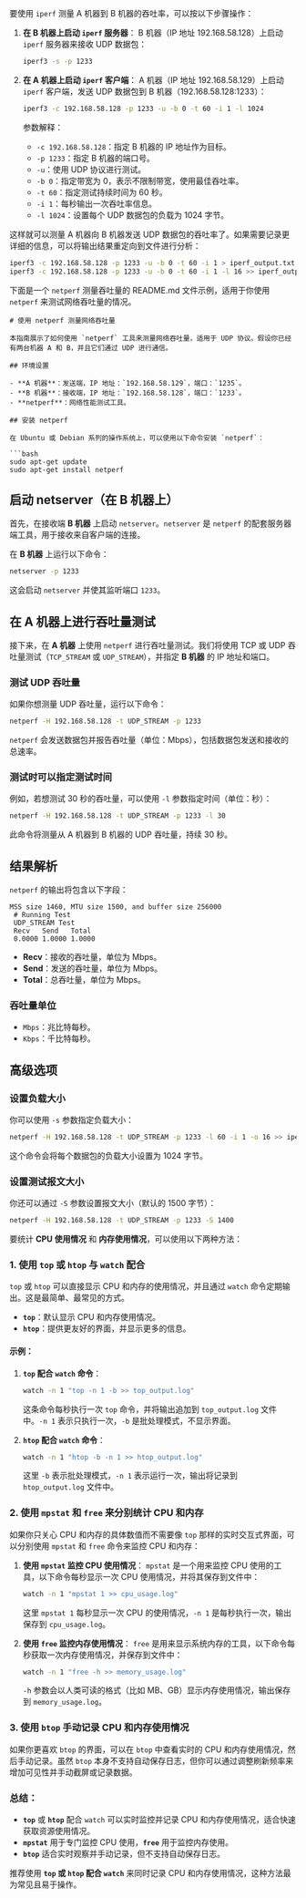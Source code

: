 要使用 `iperf` 测量 A 机器到 B 机器的吞吐率，可以按以下步骤操作：

1. **在 B 机器上启动 `iperf` 服务器**：
   B 机器（IP 地址 192.168.58.128）上启动 `iperf` 服务器来接收 UDP 数据包：

   ```bash
   iperf3 -s -p 1233
   ```

2. **在 A 机器上启动 `iperf` 客户端**：
   A 机器（IP 地址 192.168.58.129）上启动 `iperf` 客户端，发送 UDP 数据包到 B 机器（192.168.58.128:1233）：

   ```bash
   iperf3 -c 192.168.58.128 -p 1233 -u -b 0 -t 60 -i 1 -l 1024
   ```

   参数解释：
   - `-c 192.168.58.128`：指定 B 机器的 IP 地址作为目标。
   - `-p 1233`：指定 B 机器的端口号。
   - `-u`：使用 UDP 协议进行测试。
   - `-b 0`：指定带宽为 0，表示不限制带宽，使用最佳吞吐率。
   - `-t 60`：指定测试持续时间为 60 秒。
   - `-i 1`：每秒输出一次吞吐率信息。
   - `-l 1024`：设置每个 UDP 数据包的负载为 1024 字节。

这样就可以测量 A 机器向 B 机器发送 UDP 数据包的吞吐率了。如果需要记录更详细的信息，可以将输出结果重定向到文件进行分析：

```bash
iperf3 -c 192.168.58.128 -p 1233 -u -b 0 -t 60 -i 1 > iperf_output.txt
iperf3 -c 192.168.58.128 -p 1233 -u -b 0 -t 60 -i 1 -l 16 >> iperf_output2.txt
```



下面是一个 `netperf` 测量吞吐量的 README.md 文件示例，适用于你使用 `netperf` 来测试网络吞吐量的情况。

```
# 使用 netperf 测量网络吞吐量

本指南展示了如何使用 `netperf` 工具来测量网络吞吐量，适用于 UDP 协议。假设你已经有两台机器 A 和 B，并且它们通过 UDP 进行通信。

## 环境设置

- **A 机器**：发送端，IP 地址：`192.168.58.129`，端口：`1235`。
- **B 机器**：接收端，IP 地址：`192.168.58.128`，端口：`1233`。
- **netperf**：网络性能测试工具。

## 安装 netperf

在 Ubuntu 或 Debian 系列的操作系统上，可以使用以下命令安装 `netperf`：

```bash
sudo apt-get update
sudo apt-get install netperf
```

## 启动 netserver（在 B 机器上）

首先，在接收端 **B 机器** 上启动 `netserver`。`netserver` 是 `netperf` 的配套服务器端工具，用于接收来自客户端的连接。

在 **B 机器** 上运行以下命令：

```bash
netserver -p 1233
```

这会启动 `netserver` 并使其监听端口 `1233`。

## 在 A 机器上进行吞吐量测试

接下来，在 **A 机器** 上使用 `netperf` 进行吞吐量测试。我们将使用 TCP 或 UDP 吞吐量测试（`TCP_STREAM` 或 `UDP_STREAM`），并指定 **B 机器** 的 IP 地址和端口。

### 测试 UDP 吞吐量

如果你想测量 UDP 吞吐量，运行以下命令：

```bash
netperf -H 192.168.58.128 -t UDP_STREAM -p 1233
```

`netperf` 会发送数据包并报告吞吐量（单位：Mbps），包括数据包发送和接收的总速率。

### 测试时可以指定测试时间

例如，若想测试 30 秒的吞吐量，可以使用 `-l` 参数指定时间（单位：秒）：

```bash
netperf -H 192.168.58.128 -t UDP_STREAM -p 1233 -l 30
```

此命令将测量从 A 机器到 B 机器的 UDP 吞吐量，持续 30 秒。

## 结果解析

`netperf` 的输出将包含以下字段：

```
MSS size 1460, MTU size 1500, and buffer size 256000
 # Running Test
 UDP_STREAM Test
 Recv   Send   Total
 0.0000 1.0000 1.0000
```

- **Recv**：接收的吞吐量，单位为 Mbps。
- **Send**：发送的吞吐量，单位为 Mbps。
- **Total**：总吞吐量，单位为 Mbps。

### 吞吐量单位

- `Mbps`：兆比特每秒。
- `Kbps`：千比特每秒。

## 高级选项

### 设置负载大小

你可以使用 `-s` 参数指定负载大小：

```bash
netperf -H 192.168.58.128 -t UDP_STREAM -p 1233 -l 60 -i 1 -o 16 >> iperf_output.txt

```

这个命令会将每个数据包的负载大小设置为 1024 字节。

### 设置测试报文大小

你还可以通过 `-S` 参数设置报文大小（默认的 1500 字节）：

```bash
netperf -H 192.168.58.128 -t UDP_STREAM -p 1233 -S 1400
```


要统计 **CPU 使用情况** 和 **内存使用情况**，可以使用以下两种方法：

### 1. **使用 `top` 或 `htop` 与 `watch` 配合**
`top` 或 `htop` 可以直接显示 CPU 和内存的使用情况，并且通过 `watch` 命令定期输出。这是最简单、最常见的方式。

- **`top`**：默认显示 CPU 和内存使用情况。
- **`htop`**：提供更友好的界面，并显示更多的信息。

#### 示例：
1. **`top` 配合 `watch` 命令**：
    ```bash
    watch -n 1 "top -n 1 -b >> top_output.log"
    ```
    这条命令每秒执行一次 `top` 命令，并将输出追加到 `top_output.log` 文件中。`-n 1` 表示只执行一次，`-b` 是批处理模式，不显示界面。

2. **`htop` 配合 `watch` 命令**：
    ```bash
    watch -n 1 "htop -b -n 1 >> htop_output.log"
    ```
    这里 `-b` 表示批处理模式，`-n 1` 表示运行一次，输出将记录到 `htop_output.log` 文件中。

### 2. **使用 `mpstat` 和 `free` 来分别统计 CPU 和内存**
如果你只关心 CPU 和内存的具体数值而不需要像 `top` 那样的实时交互式界面，可以分别使用 `mpstat` 和 `free` 命令来监控 CPU 和内存：

1. **使用 `mpstat` 监控 CPU 使用情况**：
    `mpstat` 是一个用来监控 CPU 使用的工具，以下命令每秒显示一次 CPU 使用情况，并将其保存到文件中：
    ```bash
    watch -n 1 "mpstat 1 >> cpu_usage.log"
    ```
    这里 `mpstat 1` 每秒显示一次 CPU 的使用情况，`-n 1` 是每秒执行一次，输出保存到 `cpu_usage.log`。

2. **使用 `free` 监控内存使用情况**：
    `free` 是用来显示系统内存的工具，以下命令每秒获取一次内存使用情况，并保存到文件中：
    ```bash
    watch -n 1 "free -h >> memory_usage.log"
    ```
    `-h` 参数会以人类可读的格式（比如 MB、GB）显示内存使用情况，输出保存到 `memory_usage.log`。

### 3. **使用 `btop` 手动记录 CPU 和内存使用情况**
如果你更喜欢 `btop` 的界面，可以在 `btop` 中查看实时的 CPU 和内存使用情况，然后手动记录。虽然 `btop` 本身不支持自动保存日志，但你可以通过调整刷新频率来增加可见性并手动截屏或记录数据。

### 总结：
- **`top`** 或 **`htop`** 配合 `watch` 可以实时监控并记录 CPU 和内存使用情况，适合快速获取资源使用情况。
- **`mpstat`** 用于专门监控 CPU 使用，**`free`** 用于监控内存使用。
- **`btop`** 适合实时观察并手动记录，但不支持自动保存日志。

推荐使用 **`top` 或 `htop` 配合 `watch`** 来同时记录 CPU 和内存使用情况，这种方法最为常见且易于操作。